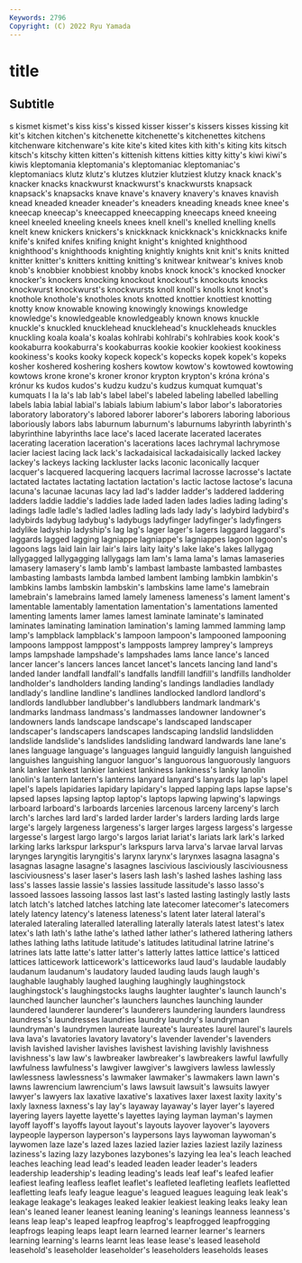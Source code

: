 ```yaml
---
Keywords: 2796
Copyright: (C) 2022 Ryu Yamada
---
```



# title

## Subtitle
s kismet kismet's kiss kiss's kissed kisser kisser's kissers kisses
kissing kit kit's kitchen kitchen's kitchenette kitchenette's kitchenettes kitchens kitchenware
kitchenware's kite kite's kited kites kith kith's kiting kits kitsch
kitsch's kitschy kitten kitten's kittenish kittens kitties kitty kitty's kiwi
kiwi's kiwis kleptomania kleptomania's kleptomaniac kleptomaniac's kleptomaniacs klutz klutz's klutzes
klutzier klutziest klutzy knack knack's knacker knacks knackwurst knackwurst's knackwursts
knapsack knapsack's knapsacks knave knave's knavery knavery's knaves knavish knead
kneaded kneader kneader's kneaders kneading kneads knee knee's kneecap kneecap's
kneecapped kneecapping kneecaps kneed kneeing kneel kneeled kneeling kneels knees
knell knell's knelled knelling knells knelt knew knickers knickers's knickknack
knickknack's knickknacks knife knife's knifed knifes knifing knight knight's knighted
knighthood knighthood's knighthoods knighting knightly knights knit knit's knits knitted
knitter knitter's knitters knitting knitting's knitwear knitwear's knives knob knob's
knobbier knobbiest knobby knobs knock knock's knocked knocker knocker's knockers
knocking knockout knockout's knockouts knocks knockwurst knockwurst's knockwursts knoll knoll's
knolls knot knot's knothole knothole's knotholes knots knotted knottier knottiest
knotting knotty know knowable knowing knowingly knowings knowledge knowledge's knowledgeable
knowledgeably known knows knuckle knuckle's knuckled knucklehead knucklehead's knuckleheads knuckles
knuckling koala koala's koalas kohlrabi kohlrabi's kohlrabies kook kook's kookaburra
kookaburra's kookaburras kookie kookier kookiest kookiness kookiness's kooks kooky kopeck
kopeck's kopecks kopek kopek's kopeks kosher koshered koshering koshers kowtow
kowtow's kowtowed kowtowing kowtows krone krone's kroner kronor krypton krypton's
króna króna's krónur ks kudos kudos's kudzu kudzu's kudzus kumquat
kumquat's kumquats l la la's lab lab's label label's labeled
labeling labelled labelling labels labia labial labial's labials labium labium's
labor labor's laboratories laboratory laboratory's labored laborer laborer's laborers laboring
laborious laboriously labors labs laburnum laburnum's laburnums labyrinth labyrinth's labyrinthine
labyrinths lace lace's laced lacerate lacerated lacerates lacerating laceration laceration's
lacerations laces lachrymal lachrymose lacier laciest lacing lack lack's lackadaisical
lackadaisically lacked lackey lackey's lackeys lacking lackluster lacks laconic laconically
lacquer lacquer's lacquered lacquering lacquers lacrimal lacrosse lacrosse's lactate lactated
lactates lactating lactation lactation's lactic lactose lactose's lacuna lacuna's lacunae
lacunas lacy lad lad's ladder ladder's laddered laddering ladders laddie
laddie's laddies lade laded laden lades ladies lading lading's ladings
ladle ladle's ladled ladles ladling lads lady lady's ladybird ladybird's
ladybirds ladybug ladybug's ladybugs ladyfinger ladyfinger's ladyfingers ladylike ladyship ladyship's
lag lag's lager lager's lagers laggard laggard's laggards lagged lagging
lagniappe lagniappe's lagniappes lagoon lagoon's lagoons lags laid lain lair
lair's lairs laity laity's lake lake's lakes lallygag lallygagged lallygagging
lallygags lam lam's lama lama's lamas lamaseries lamasery lamasery's lamb
lamb's lambast lambaste lambasted lambastes lambasting lambasts lambda lambed lambent
lambing lambkin lambkin's lambkins lambs lambskin lambskin's lambskins lame lame's
lamebrain lamebrain's lamebrains lamed lamely lameness lameness's lament lament's lamentable
lamentably lamentation lamentation's lamentations lamented lamenting laments lamer lames lamest
laminate laminate's laminated laminates laminating lamination lamination's laming lammed lamming
lamp lamp's lampblack lampblack's lampoon lampoon's lampooned lampooning lampoons lamppost
lamppost's lampposts lamprey lamprey's lampreys lamps lampshade lampshade's lampshades lams
lance lance's lanced lancer lancer's lancers lances lancet lancet's lancets
lancing land land's landed lander landfall landfall's landfalls landfill landfill's
landfills landholder landholder's landholders landing landing's landings landladies landlady landlady's
landline landline's landlines landlocked landlord landlord's landlords landlubber landlubber's landlubbers
landmark landmark's landmarks landmass landmass's landmasses landowner landowner's landowners lands
landscape landscape's landscaped landscaper landscaper's landscapers landscapes landscaping landslid landslidden
landslide landslide's landslides landsliding landward landwards lane lane's lanes language
language's languages languid languidly languish languished languishes languishing languor languor's
languorous languorously languors lank lanker lankest lankier lankiest lankiness lankiness's
lanky lanolin lanolin's lantern lantern's lanterns lanyard lanyard's lanyards lap
lap's lapel lapel's lapels lapidaries lapidary lapidary's lapped lapping laps
lapse lapse's lapsed lapses lapsing laptop laptop's laptops lapwing lapwing's
lapwings larboard larboard's larboards larcenies larcenous larceny larceny's larch larch's
larches lard lard's larded larder larder's larders larding lards large
large's largely largeness largeness's larger larges largess largess's largesse largesse's
largest largo largo's largos lariat lariat's lariats lark lark's larked
larking larks larkspur larkspur's larkspurs larva larva's larvae larval larvas
larynges laryngitis laryngitis's larynx larynx's larynxes lasagna lasagna's lasagnas lasagne
lasagne's lasagnes lascivious lasciviously lasciviousness lasciviousness's laser laser's lasers lash
lash's lashed lashes lashing lass lass's lasses lassie lassie's lassies
lassitude lassitude's lasso lasso's lassoed lassoes lassoing lassos last last's
lasted lasting lastingly lastly lasts latch latch's latched latches latching
late latecomer latecomer's latecomers lately latency latency's lateness lateness's latent
later lateral lateral's lateraled lateraling lateralled lateralling laterally laterals latest
latest's latex latex's lath lath's lathe lathe's lathed lather lather's
lathered lathering lathers lathes lathing laths latitude latitude's latitudes latitudinal
latrine latrine's latrines lats latte latte's latter latter's latterly lattes
lattice lattice's latticed lattices latticework latticework's latticeworks laud laud's laudable
laudably laudanum laudanum's laudatory lauded lauding lauds laugh laugh's laughable
laughably laughed laughing laughingly laughingstock laughingstock's laughingstocks laughs laughter laughter's
launch launch's launched launcher launcher's launchers launches launching launder laundered
launderer launderer's launderers laundering launders laundress laundress's laundresses laundries laundry
laundry's laundryman laundryman's laundrymen laureate laureate's laureates laurel laurel's laurels
lava lava's lavatories lavatory lavatory's lavender lavender's lavenders lavish lavished
lavisher lavishes lavishest lavishing lavishly lavishness lavishness's law law's lawbreaker
lawbreaker's lawbreakers lawful lawfully lawfulness lawfulness's lawgiver lawgiver's lawgivers lawless
lawlessly lawlessness lawlessness's lawmaker lawmaker's lawmakers lawn lawn's lawns lawrencium
lawrencium's laws lawsuit lawsuit's lawsuits lawyer lawyer's lawyers lax laxative
laxative's laxatives laxer laxest laxity laxity's laxly laxness laxness's lay
lay's layaway layaway's layer layer's layered layering layers layette layette's
layettes laying layman layman's laymen layoff layoff's layoffs layout layout's
layouts layover layover's layovers laypeople layperson layperson's laypersons lays laywoman
laywoman's laywomen laze laze's lazed lazes lazied lazier lazies laziest
lazily laziness laziness's lazing lazy lazybones lazybones's lazying lea lea's
leach leached leaches leaching lead lead's leaded leaden leader leader's
leaders leadership leadership's leading leading's leads leaf leaf's leafed leafier
leafiest leafing leafless leaflet leaflet's leafleted leafleting leaflets leafletted leafletting
leafs leafy league league's leagued leagues leaguing leak leak's leakage
leakage's leakages leaked leakier leakiest leaking leaks leaky lean lean's
leaned leaner leanest leaning leaning's leanings leanness leanness's leans leap
leap's leaped leapfrog leapfrog's leapfrogged leapfrogging leapfrogs leaping leaps leapt
learn learned learner learner's learners learning learning's learns learnt leas
lease lease's leased leasehold leasehold's leaseholder leaseholder's leaseholders leaseholds leases
